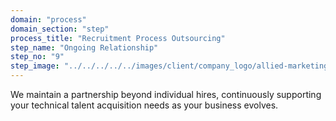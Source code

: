 ```yaml
---
domain: "process"
domain_section: "step"
process_title: "Recruitment Process Outsourcing"
step_name: "Ongoing Relationship"
step_no: "9"
step_image: "../../../../../images/client/company_logo/allied-marketing.png"
---
```


We maintain a partnership beyond individual hires, continuously supporting your technical talent acquisition needs as your business evolves.

